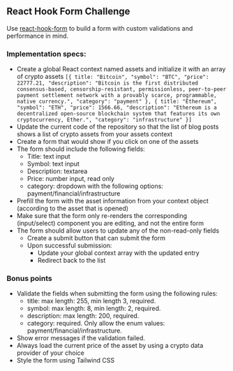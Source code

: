 ## React Hook Form Challenge

Use [react-hook-form](https://react-hook-form.com) to build a form with custom validations and performance in mind.

### Implementation specs:

* Create a global React context named assets and initialize it with an array of crypto assets
  `[{ title: "Bitcoin", "symbol": "BTC", "price": 22777.21, "description": "Bitcoin is the first distributed consensus-based, censorship-resistant, permissionless, peer-to-peer payment settlement network with a provably scarce, programmable, native currency.", "category": "payment" }, { title: "Ethereum", "symbol": "ETH", "price": 1566.66, "description": "Ethereum is a decentralized open-source blockchain system that features its own cryptocurrency, Ether.", "category": "infrastructure" }]`
* Update the current code of the repository so that the list of blog posts shows a list of crypto assets from your assets context
* Create a form that would show if you click on one of the assets
* The form should include the following fields:
  * Title: text input
  * Symbol: text input
  * Description: textarea
  * Price: number input, read only
  * category: dropdown with the following options: payment/financial/infrastructure
* Prefill the form with the asset information from your context object (according to the asset that is opened) 
* Make sure that the form only re-renders the corresponding (input/select) component you are editing, and not the entire form
* The form should allow users to update any of the non-read-only fields
  * Create a submit button that can submit the form 
  * Upon successful submission:
    * Update your global context array with the updated entry
    * Redirect back to the list

### Bonus points

* Validate the fields when submitting the form using the following rules:
  * title: max length: 255, min length 3, required.
  * symbol: max length: 8, min length: 2, required.
  * description: max length: 200, required.
  * category: required. Only allow the enum values: payment/financial/infrastructure.
* Show error messages if the validation failed.
* Always load the current price of the asset by using a crypto data provider of your choice
* Style the form using Tailwind CSS
